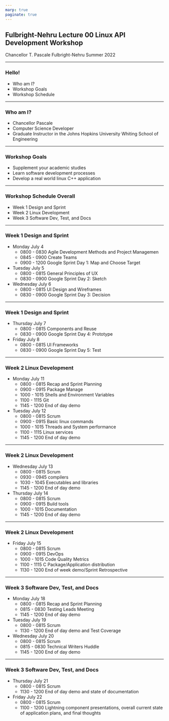 ```yaml
---
marp: true
paginate: true
---
```


## Fulbright-Nehru Lecture 00 Linux API Development Workshop
Chancellor T. Pascale
Fulbright-Nehru
Summer 2022

-------------------------------
### Hello!

- Who am I?
- Workshop Goals
- Workshop Schedule

-------------------------------

### Who am I?

- Chancellor Pascale
- Computer Science Developer
- Graduate Instructor in the Johns Hopkins University Whiting School of Engineering

-------------------------------

### Workshop Goals

- Supplement your academic studies
- Learn software development processes
- Develop a real world linux C++ application


-------------------------------

### Workshop Schedule Overall

- Week 1 Design and Sprint
- Week 2 Linux Development
- Week 3 Software Dev, Test, and Docs

-------------------------------

### Week 1 Design and Sprint

- Monday July 4
  - 0800 - 0830 Agile Development Methods and Project Managemen
  - 0845 - 0900 Create Teams
  - 0900 - 1200 Google Sprint Day 1: Map and Choose Target
- Tuesday July 5
  - 0800 - 0815 General Principles of UX
  - 0830 - 0900 Google Sprint Day 2: Sketch
- Wednesday July 6
  - 0800 - 0815 UI Design and Wireframes
  - 0830 - 0900 Google Sprint Day 3: Decision
  
-------------------------------

### Week 1 Design and Sprint

- Thursday July 7
  - 0800 - 0815 Components and Reuse
  - 0830 - 0900 Google Sprint Day 4: Prototype
- Friday July 8
  - 0800 - 0815 UI Frameworks
  - 0830 - 0900 Google Sprint Day 5: Test

-------------------------------

### Week 2 Linux Development

- Monday July 11
  - 0800 - 0815 Recap and Sprint Planning
  - 0900 - 0915 Package Manage
  - 1000 - 1015 Shells and Environment Variables
  - 1100 - 1115 Git
  - 1145 - 1200 End of day demo
- Tuesday July 12
  - 0800 - 0815 Scrum
  - 0900 - 0915 Basic linux commands
  - 1000 - 1015 Threads and System performance
  - 1100 - 1115 Linux services
  - 1145 - 1200 End of day demo

-------------------------------

### Week 2 Linux Development

- Wednesday July 13
  - 0800 - 0815 Scrum
  - 0930 - 0945 compilers
  - 1030 - 1045 Executables and libraries
  - 1145 - 1200 End of day demo
- Thursday July 14
  - 0800 - 0815 Scrum
  - 0900 - 0915 Build tools
  - 1000 - 1015 Documentation
  - 1145 - 1200 End of day demo
  
-------------------------------

### Week 2 Linux Development

- Friday July 15
  - 0800 - 0815 Scrum
  - 0900 - 0915 DevOps
  - 1000 - 1015 Code Quality Metrics
  - 1100 - 1115 C Package/Application distribution
  - 1130 - 1200 End of week demo/Sprint Retrospective
  
-------------------------------
### Week 3 Software Dev, Test, and Docs

- Monday July 18
  - 0800 - 0815 Recap and Sprint Planning
  - 0815 - 0830 Testing Leads Meeting
  - 1145 - 1200 End of day demo
- Tuesday July 19
  - 0800 - 0815 Scrum
  - 1130 - 1200 End of day demo and Test Coverage
- Wednesday July 20
  - 0800 - 0815 Scrum
  - 0815 - 0830 Technical Writers Huddle
  - 1145 - 1200 End of day demo
  
-------------------------------
### Week 3 Software Dev, Test, and Docs

- Thursday July 21
  - 0800 - 0815 Scrum
  - 1130 - 1200 End of day demo and state of documentation
- Friday July 22
  - 0800 - 0815 Scrum
  - 1100 - 1200 Lightning component presentations, overall current state of application plans, and final thoughts
